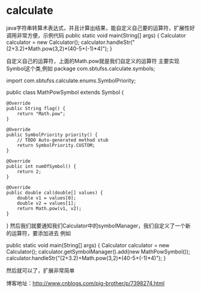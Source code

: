 # calculate
java字符串转算术表达式，并且计算出结果，能自定义自己要的运算符，扩展性好
调用非常方便，示例代码
public static void main(String[] args) {
		Calculator calculator = new Calculator();
		calculator.handleStr("(2+3.2)+Math.pow(3,2)*(40-5+(-1)*4)");
}

自定义自己的运算符，上面的Math.pow就是我们自定义的运算符
主要实现Symbol这个类,例如
package com.sbtufss.calculate.symbols;

import com.sbtufss.calculate.enums.SymbolPriority;

public class MathPowSymbol extends Symbol {

	@Override
	public String flag() {
		return "Math.pow";
	}

	@Override
	public SymbolPriority priority() {
		// TODO Auto-generated method stub
		return SymbolPriority.CUSTOM;
	}

	@Override
	public int numOfSymbol() {
		return 2;
	}

	@Override
	public double cal(double[] values) {
		double v1 = values[0];
		double v2 = values[1];
		return Math.pow(v1, v2);
	}

}
然后我们就要通知我们Calculator中的symbolManager，我们自定义了一个新的运算符，要添加进去
例如

public static void main(String[] args) {
		Calculator calculator = new Calculator();
		calculator.getSymbolManager().add(new MathPowSymbol());
		calculator.handleStr("(2+3.2)+Math.pow(3,2)*(40-5+(-1)*4)");
	}

 然后就可以了，扩展非常简单
 
 博客地址：http://www.cnblogs.com/pig-brother/p/7398274.html
